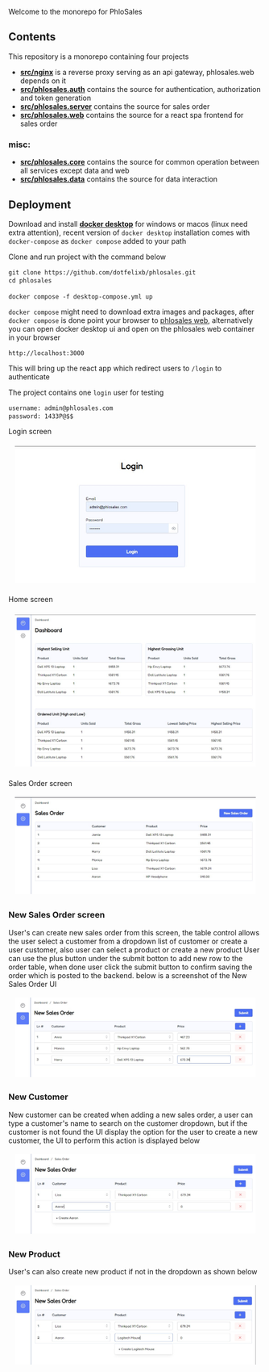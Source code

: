 Welcome to the monorepo for PhloSales

## Contents
This repository is a monorepo containing four projects
- [**src/nginx**](https://github.com/dotfelixb/phlosales/tree/main/src/nginx) is a reverse proxy serving as an api gateway, phlosales.web depends on it
- [**src/phlosales.auth**](https://github.com/dotfelixb/phlosales/tree/main/src/PhloSales.Auth) contains the source for authentication, authorization and token generation
- [**src/phlosales.server**](https://github.com/dotfelixb/phlosales/tree/main/src/PhloSales.Server) contains the source for sales order
- [**src/phlosales.web**](https://github.com/dotfelixb/phlosales/tree/main/src/phlosales.web) contains the source for a react spa frontend for sales order

### misc:
- [**src/phlosales.core**](https://github.com/dotfelixb/phlosales/tree/main/src/PhloSales.Core) contains the source for common operation between all services except data and web
- [**src/phlosales.data**](https://github.com/dotfelixb/phlosales/tree/main/src/PhloSales.Data) contains the source for data interaction

## Deployment
Download and install [**docker desktop**](https://www.docker.com/products/docker-desktop/) for windows or macos (linux need extra attention), recent version of `docker desktop` installation comes with `docker-compose` as `docker compose` added to your path

Clone and run project with the command below
```
git clone https://github.com/dotfelixb/phlosales.git
cd phlosales

docker compose -f desktop-compose.yml up 
```
`docker compose` might need to download extra images and packages, after `docker compose` is done point your browser to [phlosales web](http://localhost:3000), alternatively you can open docker desktop ui and open on the phlosales web container in your browser
```
http://localhost:3000
```
This will bring up the react app which redirect users to `/login` to authenticate

The project contains one `login` user for testing
```
username: admin@phlosales.com
password: 1433P@$$
```

Login screen
<div style="text-align: center; transform: scale(.95);">
  <img src="images/login.jpg"/>
</div>

Home screen
<div style="text-align: center; transform: scale(.95);">
  <img src="images/dashboard.jpg"/>
</div>

Sales Order screen
<div style="text-align: center; transform: scale(.95);">
  <img src="images/sales_order.jpg"/>
</div>

### New Sales Order screen

User's can create new sales order from this screen, the table control allows the user
select a customer from a dropdown list of customer or create a user customer, also user
can select a product or create a new product
User can use the plus button under the submit botton to add new row to the order table,
when done user click the submit button to confirm saving the order which is posted to the backend.
below is a screenshot of the New Sales Order UI
<div style="text-align: center; transform: scale(.95);">
  <img src="images/new_sales_order.jpg"/>
</div>

### New Customer
New customer can be created when adding a new sales order, a user can type a customer's name to search on the customer dropdown, but if the customer is not found the UI display the option for the user to create a new customer, the UI to perform this action is displayed below
<div style="text-align: center; transform: scale(.95);">
  <img src="images/new_customer.jpg"/>
</div>

### New Product 
User's can also create new product if not in the dropdown as shown below
<div style="text-align: center; transform: scale(.95);">
  <img src="images/new_product.jpg"/>
</div>

